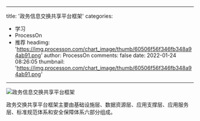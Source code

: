 
---
title: '政务信息交换共享平台框架'
categories: 
 - 学习
 - ProcessOn
 - 推荐
headimg: 'https://img.processon.com/chart_image/thumb/60506f56f346fb348a94ab91.png'
author: ProcessOn
comments: false
date: 2022-01-24 08:26:05
thumbnail: 'https://img.processon.com/chart_image/thumb/60506f56f346fb348a94ab91.png'
---

<div>   
<img class="thumb" alt="政务信息交换共享平台框架" src="https://img.processon.com/chart_image/thumb/60506f56f346fb348a94ab91.png" referrerpolicy="no-referrer">
<p>政务交换共享平台框架主要由基础设施层、数据资源层、应用支撑层、应用服务层、标准规范体系和安全保障体系六部分组成。</p>  
</div>
            